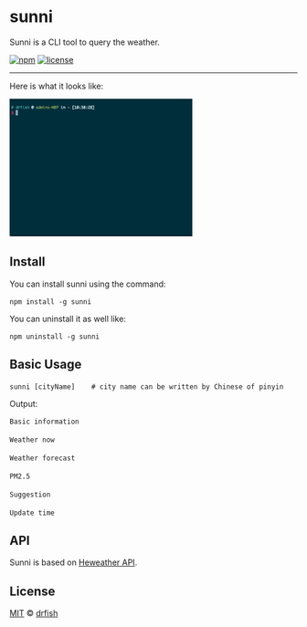 # sunni

Sunni is a CLI tool to query the weather.

[![npm](https://img.shields.io/npm/v/sunni.svg)](https://www.npmjs.org/package/sunni)
[![license](https://img.shields.io/github/license/mashape/apistatus.svg)](https://opensource.org/licenses/MIT)

---

Here is what it looks like:

![sunni](./sunni.gif)

## Install

You can install sunni using the command:

```
npm install -g sunni
```

You can uninstall it as well like:

```
npm uninstall -g sunni
```

## Basic Usage

```
sunni [cityName]    # city name can be written by Chinese of pinyin
```

Output:

```
Basic information

Weather now

Weather forecast

PM2.5

Suggestion

Update time
```

## API

Sunni is based on [Heweather API](https://www.heweather.com/documents/api/v5/url).

## License

[MIT](./LICENSE) © [drfish]()